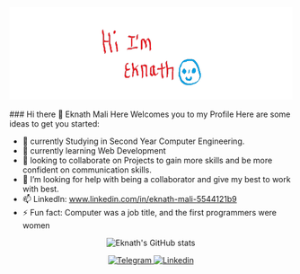 <p align = "center"><img src = "eknath.png" alt = "Error" style = " height : 165px;" ></p>
### Hi there 👋 Eknath Mali Here Welcomes you to my Profile
<!--
**eknathmali/eknathmali** is a ✨ _special_ ✨ repository because its `README.md` (this file) appears on your GitHub profile.
-->
Here are some ideas to get you started:

- 🔭 currently Studying in Second Year Computer Engineering.
- 🌱 currently learning Web Development
- 👯 looking to collaborate on Projects to gain more skills and be more confident on communication skills.
- 🤔 I’m looking for help with being a collaborator and give my best to work with best.
- 📫 Linkedln: www.linkedin.com/in/eknath-mali-5544121b9
- ⚡ Fun fact: Computer was a job title, and the first programmers were women



<p align = "center"><img width  = "500"
        src = "https://github-readme-stats.vercel.app/api?username=eknathmali&show_icons=true&theme=blue-green" 
        alt = "Eknath's GitHub stats"/>

<p align="center">
    <a href="https://telegram.me/malieknath_2024">
        <img src="https://img.icons8.com/color/48/000000/telegram-app--v5.png" alt='Telegram' height='60'/>
    </a>
    <a href="https://www.linkedin.com/in/eknath-mali-5544121b9/">
        <img src="https://img.icons8.com/fluency/48/000000/linkedin.png" alt='Linkedin' height='60'/>
    </a>
    </p>
